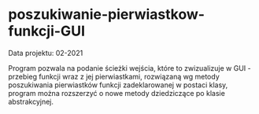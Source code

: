 # poszukiwanie-pierwiastkow-funkcji-GUI

Data projektu: 02-2021

Program pozwala na podanie ścieżki wejścia, które to zwizualizuje w GUI - przebieg funkcji wraz z jej pierwiastkami, rozwiązaną wg metody poszukiwania pierwiastków funkcji zadeklarowanej w postaci klasy, program można rozszerzyć o nowe metody dziedziczące po klasie abstrakcyjnej.

